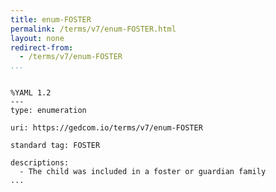 ```yaml
---
title: enum-FOSTER
permalink: /terms/v7/enum-FOSTER.html
layout: none
redirect-from:
  - /terms/v7/enum-FOSTER
...
```


```

%YAML 1.2
---
type: enumeration

uri: https://gedcom.io/terms/v7/enum-FOSTER

standard tag: FOSTER

descriptions:
  - The child was included in a foster or guardian family
...

```

